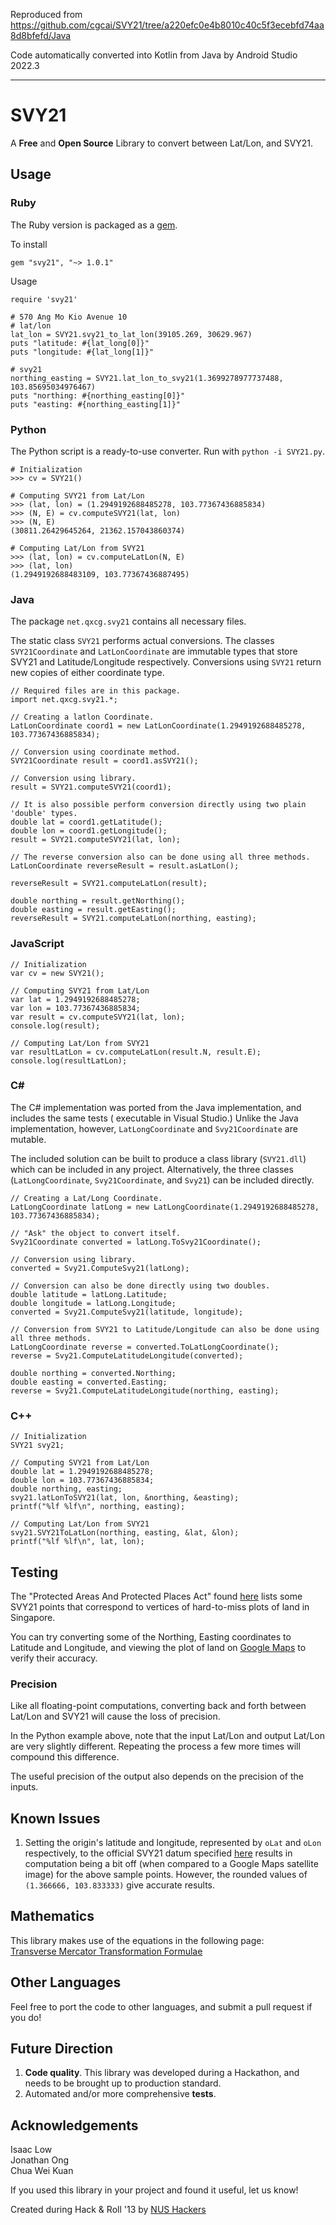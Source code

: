 Reproduced from https://github.com/cgcai/SVY21/tree/a220efc0e4b8010c40c5f3ecebfd74aa8d8bfefd/Java

Code automatically converted into Kotlin from Java by Android Studio 2022.3

---

SVY21
=====
A **Free** and **Open Source** Library to convert between Lat/Lon, and SVY21.

## Usage

### Ruby

The Ruby version is packaged as a [gem](https://rubygems.org/gems/SVY21).

To install

    gem "svy21", "~> 1.0.1"

Usage

    require 'svy21'
    
    # 570 Ang Mo Kio Avenue 10
    # lat/lon
    lat_lon = SVY21.svy21_to_lat_lon(39105.269, 30629.967)
    puts "latitude: #{lat_long[0]}"
    puts "longitude: #{lat_long[1]}"
    
    # svy21
    northing_easting = SVY21.lat_lon_to_svy21(1.3699278977737488, 103.85695034976467)
    puts "northing: #{northing_easting[0]}"
    puts "easting: #{northing_easting[1]}"

### Python

The Python script is a ready-to-use converter. Run with `python -i SVY21.py`.

    # Initialization
    >>> cv = SVY21()
    
    # Computing SVY21 from Lat/Lon
    >>> (lat, lon) = (1.2949192688485278, 103.77367436885834)
    >>> (N, E) = cv.computeSVY21(lat, lon)
    >>> (N, E)
    (30811.26429645264, 21362.157043860374)
    
    # Computing Lat/Lon from SVY21
    >>> (lat, lon) = cv.computeLatLon(N, E)
    >>> (lat, lon)
    (1.2949192688483109, 103.77367436887495)

### Java

The package `net.qxcg.svy21` contains all necessary files.

The static class `SVY21` performs actual conversions. The classes `SVY21Coordinate`
and `LatLonCoordinate` are immutable types that store SVY21 and Latitude/Longitude respectively.
Conversions using `SVY21` return new copies of either coordinate type.

    // Required files are in this package.
    import net.qxcg.svy21.*;
    
    // Creating a latlon Coordinate.
    LatLonCoordinate coord1 = new LatLonCoordinate(1.2949192688485278, 103.77367436885834);
    
    // Conversion using coordinate method.
    SVY21Coordinate result = coord1.asSVY21();
    
    // Conversion using library.
    result = SVY21.computeSVY21(coord1);
    
    // It is also possible perform conversion directly using two plain 'double' types.
    double lat = coord1.getLatitude();
    double lon = coord1.getLongitude();
    result = SVY21.computeSVY21(lat, lon);
    
    // The reverse conversion also can be done using all three methods.
    LatLonCoordinate reverseResult = result.asLatLon();
    
    reverseResult = SVY21.computeLatLon(result);
    
    double northing = result.getNorthing();
    double easting = result.getEasting();
    reverseResult = SVY21.computeLatLon(northing, easting);

### JavaScript

    // Initialization
	var cv = new SVY21();

	// Computing SVY21 from Lat/Lon
	var lat = 1.2949192688485278;
	var lon = 103.77367436885834;
	var result = cv.computeSVY21(lat, lon);
	console.log(result);

	// Computing Lat/Lon from SVY21
	var resultLatLon = cv.computeLatLon(result.N, result.E);
	console.log(resultLatLon);

### C\#

The C\# implementation was ported from the Java implementation, and includes the same tests (
executable in Visual Studio.)
Unlike the Java implementation, however, `LatLongCoordinate` and `Svy21Coordinate` are mutable.

The included solution can be built to produce a class library (`SVY21.dll`) which can be included in
any project.
Alternatively, the three classes (`LatLongCoordinate`, `Svy21Coordinate`, and `Svy21`) can be
included directly.

    // Creating a Lat/Long Coordinate.
    LatLongCoordinate latLong = new LatLongCoordinate(1.2949192688485278, 103.77367436885834);
    
    // "Ask" the object to convert itself.
    Svy21Coordinate converted = latLong.ToSvy21Coordinate();
    
    // Conversion using library.
    converted = Svy21.ComputeSvy21(latLong);
    
    // Conversion can also be done directly using two doubles.
    double latitude = latLong.Latitude;
    double longitude = latLong.Longitude;
    converted = Svy21.ComputeSvy21(latitude, longitude);
    
    // Conversion from SVY21 to Latitude/Longitude can also be done using all three methods.
    LatLongCoordinate reverse = converted.ToLatLongCoordinate();
    reverse = Svy21.ComputeLatitudeLongitude(converted);
    
    double northing = converted.Northing;
    double easting = converted.Easting;
    reverse = Svy21.ComputeLatitudeLongitude(northing, easting);

### C++

 	// Initialization
	SVY21 svy21;

	// Computing SVY21 from Lat/Lon
	double lat = 1.2949192688485278;
	double lon = 103.77367436885834;
	double northing, easting;
	svy21.latLonToSVY21(lat, lon, &northing, &easting);
	printf("%lf %lf\n", northing, easting);

	// Computing Lat/Lon from SVY21
	svy21.SVY21ToLatLon(northing, easting, &lat, &lon);
	printf("%lf %lf\n", lat, lon);

## Testing

The "Protected Areas And Protected Places Act"
found [here](http://statutes.agc.gov.sg/aol/search/display/view.w3p;page=0;query=Id%3A%223ed25f04-0465-4eda-b05f-c0c7334e8840%22%20Status%3Ainforce;rec=0;whole=yes)
lists some SVY21 points that correspond to vertices of hard-to-miss plots of land in Singapore.

You can try converting some of the Northing, Easting coordinates to Latitude and Longitude, and
viewing the plot of land on [Google Maps](https://maps.google.com.sg/) to verify their accuracy.

### Precision

Like all floating-point computations, converting back and forth between Lat/Lon and SVY21 will cause
the loss of precision.

In the Python example above, note that the input Lat/Lon and output Lat/Lon are very slightly
different. Repeating the process a few more times will compound this difference.

The useful precision of the output also depends on the precision of the inputs.

## Known Issues

1. Setting the origin's latitude and longitude, represented by `oLat` and `oLon` respectively, to
   the official SVY21 datum
   specified [here](http://statutes.agc.gov.sg/aol/search/display/view.w3p;page=0;query=DocId%3A%22f3625be0-89ba-4db2-85bf-303d62771de8%22%20Status%3Ainforce%20Depth%3A0;rec=0)
   results in computation being a bit off (when compared to a Google Maps satellite image) for the
   above sample points. However, the rounded values of `(1.366666, 103.833333)` give accurate
   results.

## Mathematics

This library makes use of the equations in the following page:  
[Transverse Mercator Transformation Formulae](http://www.linz.govt.nz/geodetic/conversion-coordinates/projection-conversions/transverse-mercator-preliminary-computations/index.aspx)

## Other Languages

Feel free to port the code to other languages, and submit a pull request if you do!

## Future Direction

1. **Code quality**. This library was developed during a Hackathon, and needs to be brought up to
   production standard.
2. Automated and/or more comprehensive **tests**.

## Acknowledgements

Isaac Low  
Jonathan Ong  
Chua Wei Kuan

If you used this library in your project and found it useful, let us know!

Created during Hack & Roll '13 by [NUS Hackers](http://nushackers.org/)